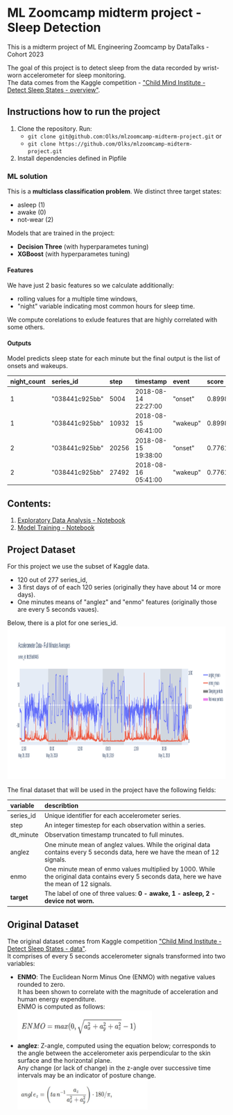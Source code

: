 # ML Zoomcamp midterm project - Sleep Detection
This is a midterm project of ML Engineering Zoomcamp by DataTalks - Cohort 2023

The goal of this project is to detect sleep from the data recorded by wrist-worn accelerometer for sleep monitoring.<br>
The data comes from the Kaggle competition - ["Child Mind Institute - Detect Sleep States - overview"](https://www.kaggle.com/competitions/child-mind-institute-detect-sleep-states).


## Instructions how to run the project
1. Clone the repository. Run:
	- `git clone git@github.com:Olks/mlzoomcamp-midterm-project.git` or 
	- `git clone https://github.com/Olks/mlzoomcamp-midterm-project.git`
2. Install dependencies defined in Pipfile


### ML solution
This is a <b>multiclass classification problem</b>. We distinct three target states:
- asleep (1)
- awake (0)
- not-wear (2)

Models that are trained in the project:
- <b>Decision Three</b> (with hyperparametes tuning)
- <b>XGBoost</b> (with hyperparametes tuning)

#### Features
We have just 2 basic features so we calculate additionally:
- rolling values for a multiple time windows,
- "night" variable indicating most common hours for sleep time.

We compute corelations to exlude features that are highly correlated with some others.

#### Outputs
Model predicts sleep state for each minute but the final output is the list of onsets and wakeups.

| night_count | series_id | step | timestamp | event | score |
|:---|:---|:---|:---|:---|:---|
| 1 | "038441c925bb" | 5004 | 2018-08-14 22:27:00 | "onset" | 0.899833 |
| 1 | "038441c925bb" | 10932 | 2018-08-15 06:41:00 | "wakeup" | 0.899833 |
| 2 | "038441c925bb" | 20256 | 2018-08-15 19:38:00 | "onset" | 0.776172 |
| 2 | "038441c925bb" | 27492 | 2018-08-16 05:41:00 | "wakeup" | 0.776172 |


## Contents:
1. [Exploratory Data Analysis - Notebook](https://github.com/Olks/mlzoomcamp-midterm-project/blob/main/sleep_detection_eda.ipynb)
2. [Model Training - Notebook](https://github.com/Olks/mlzoomcamp-midterm-project/blob/main/model_training.ipynb)


## Project Dataset
For this project we use the subset of Kaggle data.<br>
- 120 out of 277 series_id,
- 3 first days of of each 120 series (originally they have about 14 or more days).<br>
- One minutes means of "anglez" and "enmo" features (originally those are every 5 seconds vaues).<br>

Below, there is a plot for one series_id. 
<img src="series_plot.png" width="1500" height="350"/>

The final dataset that will be used in the project have the following fields:

| variable | describtion |
|:---|:---|
| series_id | Unique identifier for each accelerometer series. |
| step | An integer timestep for each observation within a series. |
| dt_minute | Observation timestamp truncated to full minutes. |
| anglez | One minute mean of anglez values. While the original data contains every 5 seconds data, here we have the mean of 12 signals. |
| enmo	| One minute mean of enmo values multiplied by 1000. While the original data contains every 5 seconds data, here we have the mean of 12 signals. |
| <b>target</b> | The label of one of three values: <b>0 - awake, 1 - asleep, 2 - device not worn.</b> |

## Original Dataset


The original dataset comes from Kaggle competition ["Child Mind Institute - Detect Sleep States - data"](https://www.kaggle.com/competitions/child-mind-institute-detect-sleep-states/data).<br>
It comprises of every 5 seconds accelerometer signals transformed into two variables:
- <b>ENMO</b>: The Euclidean Norm Minus One (ENMO) with negative values rounded to zero.
  <br>It has been shown to correlate with the magnitude of acceleration and human energy expenditure.
  <br>ENMO is computed as follows:<br>
  <!-- width="350" height="350" -->
  <img src="enmo.jpg" width="310" height="70"/>
- <b>anglez</b>: Z-angle, computed using the equation below; corresponds to the angle between the accelerometer axis perpendicular to the skin surface and the horizontal plane.
  <br>Any change (or lack of change) in the z-angle over successive time intervals may be an indicator of posture change.<br>
  <img src="anglez.jpg" width="300" height="70"/>





